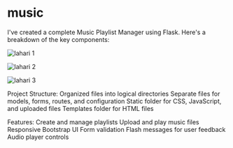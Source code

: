 # music
I've created a complete Music Playlist Manager using Flask. Here's a breakdown of the key components:

![lahari 1](https://github.com/user-attachments/assets/814133ac-0659-4733-b995-316b92efe8b5)

![lahari 2](https://github.com/user-attachments/assets/b952e63a-3825-4f3d-bbc8-4230e0922744)

![lahari 3](https://github.com/user-attachments/assets/bd12932b-c712-4125-8eb7-66335debf596)

Project Structure:
  Organized files into logical directories
  Separate files for models, forms, routes, and configuration
  Static folder for CSS, JavaScript, and uploaded files
  Templates folder for HTML files

  
Features:
  Create and manage playlists
  Upload and play music files
  Responsive Bootstrap UI
  Form validation
  Flash messages for user feedback
  Audio player controls

